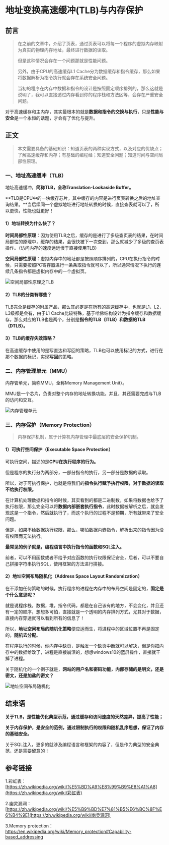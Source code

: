 # 地址变换高速缓冲(TLB)与内存保护

## 前言

>在之前的文章中，介绍了页表，通过页表可以将每一个程序的虚拟内存映射为真实的物理内存地址，最终进行数据的读取。
>
>但是这种情况会存在一个问题那就是性能问题。
>
>另外，由于CPU的高速缓存L1 Cache分为数据缓存和指令缓存，那么如果将数据解析为指令执行就会存在系统安全问题。
>
>当初的程序在内存中数据和指令的设计是按照固定顺序排列的，那么这就是说明了，我可以直接透过内存看到你的程序栈和方法区等，会存在严重安全问题。

对于高速缓存和主内存，其实最根本的就是**数据和指令的交换与执行**，只是**性能与安全**是一个永恒的话题，才会有了优化与提升。



## 正文

> 本文需要具备的基础知识：知道页表的两种实现方式，以及对应的优缺点；了解高速缓存和内存；有基础的编程经；知道安全问题；知道时间与空间局部性原理。
>

### 一、地址高速缓冲（TLB）

地址高速缓冲，**简称TLB，全称Translation-Lookaside Buffer。**

**TLB是CPU中的一块缓存芯片，其中缓存的内容是进行页表转换之后的地址查询结果。**当后续同一个虚拟地址进行地址转换的时候，直接查表就可以了，所以更快，性能也就更好！

#### 1）地址转换为什么快了？

**时间局部性原理**：因为使用TLB之后，缓存的是进行了多级查页表的结果，在时间局部性的原理中，缓存的结果，会很快被下一次查到，那么就减少了多级的查页表操作。（访问内存的速度远远慢于直接使用TLB）

**空间局部性原理**：虚拟内存中的地址都是按照顺序排列的，CPU在执行指令的时候，只需要按照PC寄存器进行一条条取指令就可以了，所以通常情况下执行的连续几条指令都是虚拟内存中的一个虚拟页。

![空间局部性原理之TLB](42-地址变换高速缓冲(TLB)与内存保护.assets/空间局部性原理之TLB.jpg)



#### 2）TLB的分类有哪些？

TLB完全是缓存的附属产品，那么其必定是在所有的高速缓存中，也就是L1，L2，L3级都是会有，由于L1 Cache比较特殊，基于哈佛结构设计为指令缓存和数据缓存，那么对应的TLB也是两个，分别是**指令的TLB（ITLB）和数据的TLB（DTLB）。**



#### 3）TLB的缓存失效策略？

在高速缓存中使用的是写直达和写回的策略，TLB也可以使用标记的方式，进行在那个数据的标记，实现**写回**的策略。





### 二、内存管理单元（MMU）

内存管单元，简称MMU，全称Memory Management Unit）。

MMU是一个芯片，负责对整个内存的地址转换功能。并且，其还需要完成与TLB的访问和交互。

![内存管理单元](42-地址变换高速缓冲(TLB)与内存保护.assets/内存管理单元.jpg)





### 三、内存保护（Memory Protection）

> 内存保护机制，属于计算机内存管理中最底层的安全保护机制。

#### 1）可执行空间保护（Executable Space Protection）

可执行空间，描述的是**CPU在执行程序的行为。**

但是程序的执行分为两部分，一部分指令的执行，另一部分是数据的读取。

所以，对于可执行保护，也就是将我们的**指令执行赋予执行权限，对于数据的读取不给执行权限。**

在计算机处理数据和指令的时候，其实看到的都是二进制数，如果将数据也给予了执行权限，那么完全可以将**数据内部嵌套执行指令**，此时数据被解析之后，就会发现这是一个指令，然后就执行了，而这个执行的过程不是预期，所有就带来了安全问题。

但是，如果不给数据执行权限，那么，哪怕数据内嵌指令，解析出来的指令因为没有权限而无法执行。

**最常见的例子就是，编程语言中执行指令的函数和SQL注入。**

前者，可以不用函数或者不给予对应函数的执行权限保证安全，后者，可以不要自己拼接字符串执行SQL，使用框架的方法进行拼接。



#### 2）地址空间布局随机化（Address Space Layout Randomization）

在不添加任何策略的时候，执行程序的进程在内存中的布局空间是固定的，**固定是个什么意思呢？**

就是说程序栈，数据，堆，指令代码，都是在自己该有的地方，不会变化，并且还有一定的顺序，想想多可怕，直接就是一个透明的内存排列方式，尤其对于数据，直接内存穿透就可以看到所有的信息了！

所以，**地址空间布局的随机化策略**便应运而生，将进程中的区域位置不再是固定的，**随机去分配**。

在程序执行的时候，你内存中缺页，是触发一个缺页中断就可以解决，但是你把内存中的数据给改了，进程是直接崩溃的，想想windows10的蓝屏操作，直接就干掉了进程。

关于随机化的一个例子就是，**网站的用户名和密码功能，内部存储的是明文，还是密文，还是加盐的密文？**

![地址空间布局随机化](42-地址变换高速缓冲(TLB)与内存保护.assets/地址空间布局随机化.jpg)







## 结束语

**关于TLB，是性能优化典型示范，通过缓存和访问速度的天然差异，提高了性能；**

**关于内存保护，是安全的范例，通过限制执行的权限和随机乱序思想，保证了内存的基础安全。**

关于SQL注入，更多的就涉及编程语言和框架的内容了，但是作为典型的安全典范，还是需要留意的！







## 参考链接

1.彩虹表：[https://zh.wikipedia.org/wiki/%E5%BD%A9%E8%99%B9%E8%A1%A8](https://zh.wikipedia.org/wiki/彩虹表)

2.幽灵漏洞：[https://zh.wikipedia.org/wiki/%E5%B9%BD%E7%81%B5%E6%BC%8F%E6%B4%9E](https://zh.wikipedia.org/wiki/幽灵漏洞)

3.Memory protection：https://en.wikipedia.org/wiki/Memory_protection#Capability-based_addressing







